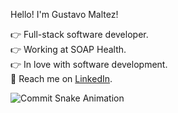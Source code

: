 
Hello! I'm Gustavo Maltez! 

👉 Full-stack software developer.<br>
👉 Working at SOAP Health.<br>
👉 In love with software development.<br>
📌 Reach me on [LinkedIn](https://www.linkedin.com/in/gustavommaltez/).

<p align="center">
 <img align="left" src="https://github.com/gustavomaltez/gustavomaltez/blob/snake-svg/gmaltez-grid-snake.svg" alt="Commit Snake Animation"/>
</p>

